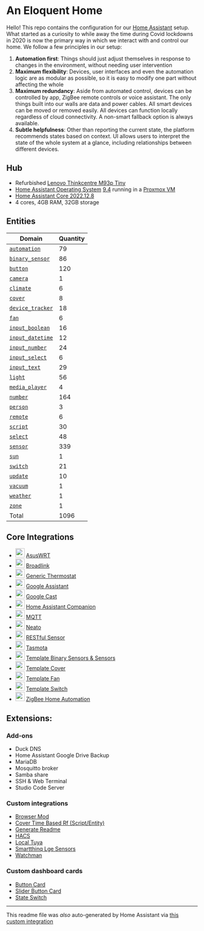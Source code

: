 # An Eloquent Home

Hello!  This repo contains the configuration for our [Home Assistant](https://www.home-assistant.io/) setup.  What started as a curiosity to while away the time during Covid lockdowns in 2020 is now the primary way in which we interact with and control our home.  We follow a few principles in our setup:
1. __Automation first__: Things should just adjust themselves in response to changes in the environment, without needing user intervention
2. __Maximum flexibility__: Devices, user interfaces and even the automation logic are as modular as possible, so it is easy to modify one part without affecting the whole
3. __Maximum redundancy__: Aside from automated control, devices can be controlled by app, ZigBee remote controls or voice assistant.  The only things built into our walls are data and power cables.  All smart devices can be moved or removed easily.  All devices can function locally regardless of cloud connectivity.  A non-smart fallback option is always available.
4. __Subtle helpfulness__: Other than reporting the current state, the platform recommends states based on context.  UI allows users to interpret the state of the whole system at a glance, including relationships between different devices.

## Hub
* Refurbished [Lenovo Thinkcentre M93p Tiny](https://support.lenovo.com/sg/en/solutions/pd027573-detailed-specifications-for-thinkcentre-m93-m93p-tiny-form-factor)
* [Home Assistant Operating System](https://www.home-assistant.io/installation/alternative) [9.4](https://github.com/home-assistant/operating-system/releases/tag/9.4) running in a [Proxmox VM](https://www.proxmox.com/)
* [Home Assistant Core 2022.12.8](https://github.com/home-assistant/core/releases/tag/2022.12.8)
* 4 cores, 4GB RAM, 32GB storage

## Entities

Domain | Quantity
-- | --
[`automation`](https://www.home-assistant.io/components/automation) | 79
[`binary_sensor`](https://www.home-assistant.io/components/binary_sensor) | 86
[`button`](https://www.home-assistant.io/components/button) | 120
[`camera`](https://www.home-assistant.io/components/camera) | 1
[`climate`](https://www.home-assistant.io/components/climate) | 6
[`cover`](https://www.home-assistant.io/components/cover) | 8
[`device_tracker`](https://www.home-assistant.io/components/device_tracker) | 18
[`fan`](https://www.home-assistant.io/components/fan) | 6
[`input_boolean`](https://www.home-assistant.io/components/input_boolean) | 16
[`input_datetime`](https://www.home-assistant.io/components/input_datetime) | 12
[`input_number`](https://www.home-assistant.io/components/input_number) | 24
[`input_select`](https://www.home-assistant.io/components/input_select) | 6
[`input_text`](https://www.home-assistant.io/components/input_text) | 29
[`light`](https://www.home-assistant.io/components/light) | 56
[`media_player`](https://www.home-assistant.io/components/media_player) | 4
[`number`](https://www.home-assistant.io/components/number) | 164
[`person`](https://www.home-assistant.io/components/person) | 3
[`remote`](https://www.home-assistant.io/components/remote) | 6
[`script`](https://www.home-assistant.io/components/script) | 30
[`select`](https://www.home-assistant.io/components/select) | 48
[`sensor`](https://www.home-assistant.io/components/sensor) | 339
[`sun`](https://www.home-assistant.io/components/sun) | 1
[`switch`](https://www.home-assistant.io/components/switch) | 21
[`update`](https://www.home-assistant.io/components/update) | 10
[`vacuum`](https://www.home-assistant.io/components/vacuum) | 1
[`weather`](https://www.home-assistant.io/components/weather) | 1
[`zone`](https://www.home-assistant.io/components/zone) | 1
Total | 1096

## Core Integrations
- [<img src="https://brands.home-assistant.io/_/asuswrt/icon.png" height="24"/>](https://home-assistant.io/integrations/asuswrt) [AsusWRT](https://home-assistant.io/integrations/asuswrt)
- [<img src="https://brands.home-assistant.io/_/broadlink/icon.png" height="24"/>](https://home-assistant.io/integrations/broadlink) [Broadlink](https://home-assistant.io/integrations/broadlink)
- [<img src="https://brands.home-assistant.io/_/generic_thermostat/icon.png" height="24"/>](https://home-assistant.io/integrations/generic_thermostat) [Generic Thermostat](https://home-assistant.io/integrations/generic_thermostat)
- [<img src="https://brands.home-assistant.io/_/google_assistant/icon.png" height="24"/>](https://home-assistant.io/integrations/google_assistant) [Google Assistant](https://home-assistant.io/integrations/google_assistant)
- [<img src="https://brands.home-assistant.io/_/cast/icon.png" height="24"/>](https://home-assistant.io/integrations/cast) [Google Cast](https://home-assistant.io/integrations/cast)
- [<img src="https://brands.home-assistant.io/_/mobile_app/icon.png" height="24"/>](https://home-assistant.io/integrations/mobile_app) [Home Assistant Companion](https://home-assistant.io/integrations/mobile_app)
- [<img src="https://brands.home-assistant.io/_/mqtt/icon.png" height="24"/>](https://home-assistant.io/integrations/mqtt) [MQTT](https://home-assistant.io/integrations/mqtt)
- [<img src="https://brands.home-assistant.io/_/neato/icon.png" height="24"/>](https://home-assistant.io/integrations/neato) [Neato](https://home-assistant.io/integrations/neato)
- [<img src="https://brands.home-assistant.io/_/rest/icon.png" height="24"/>](https://home-assistant.io/integrations/sensor.rest) [RESTful Sensor](https://home-assistant.io/integrations/sensor.rest)
- [<img src="https://brands.home-assistant.io/_/tasmota/icon.png" height="24"/>](https://home-assistant.io/integrations/tasmota) [Tasmota](https://home-assistant.io/integrations/tasmota)
- [<img src="https://brands.home-assistant.io/_/template/icon.png" height="24"/>](https://home-assistant.io/integrations/template) [Template Binary Sensors & Sensors](https://home-assistant.io/integrations/template)
- [<img src="https://brands.home-assistant.io/_/template/icon.png" height="24"/>](https://home-assistant.io/integrations/cover.template) [Template Cover](https://home-assistant.io/integrations/cover.template)
- [<img src="https://brands.home-assistant.io/_/template/icon.png" height="24"/>](https://home-assistant.io/integrations/fan.template) [Template Fan](https://home-assistant.io/integrations/fan.template)
- [<img src="https://brands.home-assistant.io/_/template/icon.png" height="24"/>](https://home-assistant.io/integrations/switch.template) [Template Switch](https://home-assistant.io/integrations/switch.template)
- [<img src="https://brands.home-assistant.io/_/zha/icon.png" height="24"/>](https://home-assistant.io/integrations/zha) [ZigBee Home Automation](https://home-assistant.io/integrations/zha)
## Extensions:

### Add-ons
- Duck DNS
- Home Assistant Google Drive Backup
- MariaDB
- Mosquitto broker
- Samba share
- SSH & Web Terminal
- Studio Code Server

### Custom integrations
- [Browser Mod](https://github.com/thomasloven/hass-browser_mod)
- [Cover Time Based Rf (Script/Entity)](https://github.com/nagyrobi/home-assistant-custom-components-cover-rf-time-based)
- [Generate Readme](https://github.com/custom-components/readme)
- [HACS](https://github.com/hacs/integration)
- [Local Tuya](https://github.com/rospogrigio/localtuya)
- [Smartthinq Lge Sensors](https://github.com/ollo69/ha-smartthinq-sensors)
- [Watchman](https://github.com/dummylabs/thewatchman)

### Custom dashboard cards
- [Button Card](https://github.com/custom-cards/button-card)
- [Slider Button Card](https://github.com/rohankapoorcom/slider-button-card)
- [State Switch](https://github.com/thomasloven/lovelace-state-switch)

***

This readme file was _also_ auto-generated by Home Assistant via [this custom integration](https://github.com/custom-components/readme)